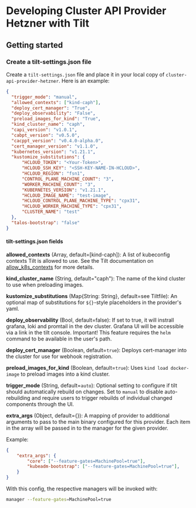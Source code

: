 # Developing Cluster API Provider Hetzner with Tilt

## Getting started

### Create a tilt-settings.json file

Create a `tilt-settings.json` file and place it in your local copy of `cluster-api-provider-hetzner`. Here is an example:

```json
{
  "trigger_mode": "manual",
  "allowed_contexts": ["kind-caph"],
  "deploy_cert_manager": "True",
  "deploy_observability": "False",
  "preload_images_for_kind": "True",
  "kind_cluster_name": "caph",
  "capi_version": "v1.0.1",
  "cabpt_version": "v0.5.0",
  "cacppt_version": "v0.4.0-alpha.0",
  "cert_manager_version": "v1.1.0",
  "kubernetes_version": "v1.21.1",
  "kustomize_substitutions": {
      "HCLOUD_TOKEN": "<Your-Token>",
      "HCLOUD_SSH_KEY": "<SSH-KEY-NAME-IN-HCLOUD>",
      "HCLOUD_REGION": "fsn1",
      "CONTROL_PLANE_MACHINE_COUNT": "3",
      "WORKER_MACHINE_COUNT": "3",
      "KUBERNETES_VERSION": "v1.21.1",
      "HCLOUD_IMAGE_NAME": "test-image",
      "HCLOUD_CONTROL_PLANE_MACHINE_TYPE": "cpx31",
      "HCLOUD_WORKER_MACHINE_TYPE": "cpx31",
      "CLUSTER_NAME": "test"
  },
  "talos-bootstrap": "false"
}
```

#### tilt-settings.json fields

**allowed_contexts** (Array, default=[kind-caph]): A list of kubeconfig contexts Tilt is allowed to use. See the Tilt documentation on
[allow_k8s_contexts](https://docs.tilt.dev/api.html#api.allow_k8s_contexts) for more details.

**kind_cluster_name** (String, default="caph"): The name of the kind cluster to use when preloading images.

**kustomize_substitutions** (Map{String: String}, default=see Tiltfile): An optional map of substitutions for `${}`-style placeholders in the
provider's yaml.

**deploy_observability** (Bool, default=false): If set to true, it will instrall grafana, loki and promtail in the dev
cluster. Grafana UI will be accessible via a link in the tilt console.
Important! This feature requires the `helm` command to be available in the user's path.

**deploy_cert_manager** (Boolean, default=`true`): Deploys cert-manager into the cluster for use for webhook registration.

**preload_images_for_kind** (Boolean, default=`true`): Uses `kind load docker-image` to preload images into a kind cluster.

**trigger_mode** (String, default=`auto`): Optional setting to configure if tilt should automatically rebuild on changes.
Set to `manual` to disable auto-rebuilding and require users to trigger rebuilds of individual changed components through the UI.

**extra_args** (Object, default={}): A mapping of provider to additional arguments to pass to the main binary configured
for this provider. Each item in the array will be passed in to the manager for the given provider.

Example:

```json
{
    "extra_args": {
        "core": ["--feature-gates=MachinePool=true"],
        "kubeadm-bootstrap": ["--feature-gates=MachinePool=true"],
    }
}
```

With this config, the respective managers will be invoked with:

```bash
manager --feature-gates=MachinePool=true
```
